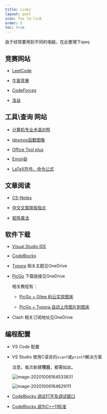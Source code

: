 ```yaml
---
title: Links
layout: post
icon: fas fa-link
order: 5
toc: true
---
```



由于经常要用到不同的电脑，在此整理下qwq

## 竞赛网站

+ [LeetCode](https://leetcode-cn.com/contest/)

+ [牛客竞赛](https://ac.nowcoder.com/acm/home)

+ [CodeForces](https://codeforces.com/contests)

+ [洛谷](https://www.luogu.com.cn/training/list)



## 工具\查询 网站
+ [计算机专业术语对照](https://github.com/EarsEyesMouth/computerese-cross-references)

+ [desmos函数图像](https://www.desmos.com/calculator?lang=zh-CN)

+ [Office Tool plus](https://www.coolhub.top/archives/67)

+ [Emoji:smile:](https://www.emojiall.com/zh-hans/all-emojis)

+ [LaTeX符号、命令公式](https://www.cnblogs.com/J-StrawHat/p/13452821.html)

## 文章阅读
+ [CS-Notes](https://github.com/CyC2018/CS-Notes)

+ [中文文案排版指北](https://github.com/sparanoid/chinese-copywriting-guidelines)

+ [矩阵乘法](https://www.luogu.com.cn/blog/shehuizhuyihao/post-zhen-sheng-fa)

## 软件下载

+ [Visual Studio IDE](https://visualstudio.microsoft.com/zh-hans/)

+ [CodeBlocks](http://www.codeblocks.org/downloads/26)

+ [Typora](https://typora.io/) 相关主题见OneDrive

+ [PicGo](https://github.com/Molunerfinn/PicGo/releases/tag/v2.2.2) 下载链接见OneDrive

  相关教程有：

  + [PicGo + Gitee 码云实现图床](https://www.jianshu.com/p/b69950a49ae2)

  + [PicGo + Typora 自动上传图片到图床](https://blog.csdn.net/bruce_6/article/details/104821531)

+ Clash  相关订阅地址见OneDrive

## 编程配置

+ VS Code 配置

+ VS Studio 使用C语言的`scanf`或`printf`解决方案

  注意，每次新建**项目**，都需如此。

  ![image-20201006164533831](https://gitee.com/j__strawhat/MyImages/raw/master/image-20201006164533831.png)

  ![image-20201006164629111](https://gitee.com/j__strawhat/MyImages/raw/master/image-20201006164629111.png)

+ [CodeBlocks 调试打开及调试窗口](https://www.cnblogs.com/J-StrawHat/p/13773769.html#%E6%89%93%E5%BC%80%E8%B0%83%E8%AF%95%E6%A8%A1%E5%BC%8F)

+ [CodeBlocks 调为C++11标准](https://www.cnblogs.com/J-StrawHat/p/13773769.html#c11%E6%A0%87%E5%87%86)